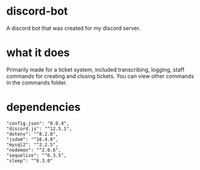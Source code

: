 # discord-bot
A discord bot that was created for my discord server.

# what it does
Primarily made for a ticket system, included transcribing, logging, staff commands for creating and closing tickets. You can view other commands in the commands folder.

# dependencies
    "config.json": "0.0.4",
    "discord.js": "^12.5.1",
    "dotenv": "^8.2.0",
    "jsdom": "^16.4.0",
    "mysql2": "^2.2.5",
    "nodemon": "^2.0.6",
    "sequelize": "^6.3.5",
    "sleep": "^6.3.0"
